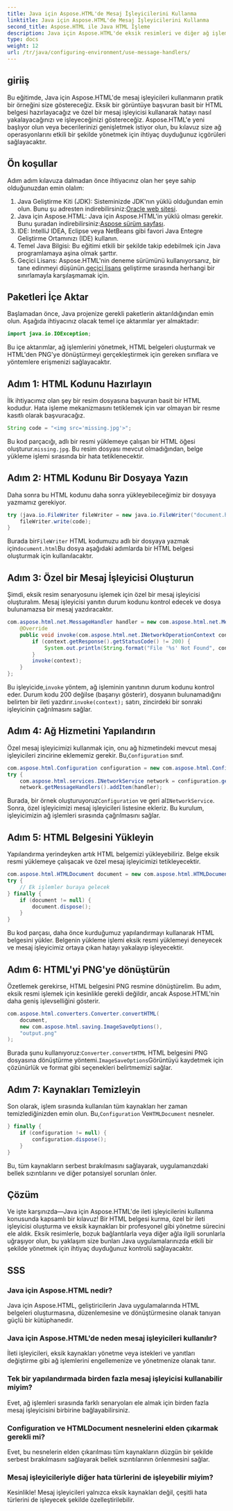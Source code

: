 ```yaml
---
title: Java için Aspose.HTML'de Mesaj İşleyicilerini Kullanma
linktitle: Java için Aspose.HTML'de Mesaj İşleyicilerini Kullanma
second_title: Aspose.HTML ile Java HTML İşleme
description: Java için Aspose.HTML'de eksik resimleri ve diğer ağ işlemlerini etkili bir şekilde yönetmek için ileti işleyicilerinin nasıl kullanılacağını öğrenin.
type: docs
weight: 12
url: /tr/java/configuring-environment/use-message-handlers/
---
```

## giriiş
Bu eğitimde, Java için Aspose.HTML'de mesaj işleyicileri kullanmanın pratik bir örneğini size göstereceğiz. Eksik bir görüntüye başvuran basit bir HTML belgesi hazırlayacağız ve özel bir mesaj işleyicisi kullanarak hatayı nasıl yakalayacağınızı ve işleyeceğinizi göstereceğiz. Aspose.HTML'e yeni başlıyor olun veya becerilerinizi genişletmek istiyor olun, bu kılavuz size ağ operasyonlarını etkili bir şekilde yönetmek için ihtiyaç duyduğunuz içgörüleri sağlayacaktır.
## Ön koşullar
Adım adım kılavuza dalmadan önce ihtiyacınız olan her şeye sahip olduğunuzdan emin olalım:
1.  Java Geliştirme Kiti (JDK): Sisteminizde JDK'nın yüklü olduğundan emin olun. Bunu şu adresten indirebilirsiniz:[Oracle web sitesi](https://www.oracle.com/java/technologies/javase-downloads.html).
2.  Java için Aspose.HTML: Java için Aspose.HTML'in yüklü olması gerekir. Bunu şuradan indirebilirsiniz:[Aspose sürüm sayfası](https://releases.aspose.com/html/java/).
3. IDE: IntelliJ IDEA, Eclipse veya NetBeans gibi favori Java Entegre Geliştirme Ortamınızı (IDE) kullanın.
4. Temel Java Bilgisi: Bu eğitimi etkili bir şekilde takip edebilmek için Java programlamaya aşina olmak şarttır.
5.  Geçici Lisans: Aspose.HTML'nin deneme sürümünü kullanıyorsanız, bir tane edinmeyi düşünün.[geçici lisans](https://purchase.aspose.com/temporary-license/) geliştirme sırasında herhangi bir sınırlamayla karşılaşmamak için.

## Paketleri İçe Aktar
Başlamadan önce, Java projenize gerekli paketlerin aktarıldığından emin olun. Aşağıda ihtiyacınız olacak temel içe aktarımlar yer almaktadır:
```java
import java.io.IOException;
```
Bu içe aktarımlar, ağ işlemlerini yönetmek, HTML belgeleri oluşturmak ve HTML'den PNG'ye dönüştürmeyi gerçekleştirmek için gereken sınıflara ve yöntemlere erişmenizi sağlayacaktır.

## Adım 1: HTML Kodunu Hazırlayın
İlk ihtiyacımız olan şey bir resim dosyasına başvuran basit bir HTML kodudur. Hata işleme mekanizmasını tetiklemek için var olmayan bir resme kasıtlı olarak başvuracağız.
```java
String code = "<img src='missing.jpg'>";
```
 Bu kod parçacığı, adlı bir resmi yüklemeye çalışan bir HTML öğesi oluşturur.`missing.jpg`. Bu resim dosyası mevcut olmadığından, belge yükleme işlemi sırasında bir hata tetiklenecektir.
## Adım 2: HTML Kodunu Bir Dosyaya Yazın
Daha sonra bu HTML kodunu daha sonra yükleyebileceğimiz bir dosyaya yazmamız gerekiyor.
```java
try (java.io.FileWriter fileWriter = new java.io.FileWriter("document.html")) {
    fileWriter.write(code);
}
```
 Burada bir`FileWriter` HTML kodumuzu adlı bir dosyaya yazmak için`document.html`Bu dosya aşağıdaki adımlarda bir HTML belgesi oluşturmak için kullanılacaktır.
## Adım 3: Özel bir Mesaj İşleyicisi Oluşturun
Şimdi, eksik resim senaryosunu işlemek için özel bir mesaj işleyicisi oluşturalım. Mesaj işleyicisi yanıtın durum kodunu kontrol edecek ve dosya bulunamazsa bir mesaj yazdıracaktır.
```java
com.aspose.html.net.MessageHandler handler = new com.aspose.html.net.MessageHandler() {
    @Override
    public void invoke(com.aspose.html.net.INetworkOperationContext context) {
        if (context.getResponse().getStatusCode() != 200) {
            System.out.println(String.format("File '%s' Not Found", context.getRequest().getRequestUri().toString()));
        }
        invoke(context);
    }
};
```
 Bu işleyicide,`invoke` yöntem, ağ işleminin yanıtının durum kodunu kontrol eder. Durum kodu 200 değilse (başarıyı gösterir), dosyanın bulunamadığını belirten bir ileti yazdırır.`invoke(context);` satırı, zincirdeki bir sonraki işleyicinin çağrılmasını sağlar.
## Adım 4: Ağ Hizmetini Yapılandırın
 Özel mesaj işleyicimizi kullanmak için, onu ağ hizmetindeki mevcut mesaj işleyicileri zincirine eklememiz gerekir. Bu,`Configuration` sınıf.
```java
com.aspose.html.Configuration configuration = new com.aspose.html.Configuration();
try {
    com.aspose.html.services.INetworkService network = configuration.getService(com.aspose.html.services.INetworkService.class);
    network.getMessageHandlers().addItem(handler);
```
Burada, bir örnek oluşturuyoruz`Configuration` ve geri al`INetworkService`. Sonra, özel işleyicimizi mesaj işleyicileri listesine ekleriz. Bu kurulum, işleyicimizin ağ işlemleri sırasında çağrılmasını sağlar.
## Adım 5: HTML Belgesini Yükleyin
Yapılandırma yerindeyken artık HTML belgemizi yükleyebiliriz. Belge eksik resmi yüklemeye çalışacak ve özel mesaj işleyicimizi tetikleyecektir.
```java
com.aspose.html.HTMLDocument document = new com.aspose.html.HTMLDocument("document.html", configuration);
try {
    // Ek işlemler buraya gelecek
} finally {
    if (document != null) {
        document.dispose();
    }
}
```
Bu kod parçası, daha önce kurduğumuz yapılandırmayı kullanarak HTML belgesini yükler. Belgenin yükleme işlemi eksik resmi yüklemeyi deneyecek ve mesaj işleyicimiz ortaya çıkan hatayı yakalayıp işleyecektir.
## Adım 6: HTML'yi PNG'ye dönüştürün
Özetlemek gerekirse, HTML belgesini PNG resmine dönüştürelim. Bu adım, eksik resmi işlemek için kesinlikle gerekli değildir, ancak Aspose.HTML'nin daha geniş işlevselliğini gösterir.
```java
com.aspose.html.converters.Converter.convertHTML(
    document,
    new com.aspose.html.saving.ImageSaveOptions(),
    "output.png"
);
```
 Burada şunu kullanıyoruz:`Converter.convertHTML` HTML belgesini PNG dosyasına dönüştürme yöntemi.`ImageSaveOptions`Görüntüyü kaydetmek için çözünürlük ve format gibi seçenekleri belirtmemizi sağlar.
## Adım 7: Kaynakları Temizleyin
 Son olarak, işlem sırasında kullanılan tüm kaynakları her zaman temizlediğinizden emin olun. Bu,`Configuration` Ve`HTMLDocument` nesneler.
```java
} finally {
    if (configuration != null) {
        configuration.dispose();
    }
}
```
Bu, tüm kaynakların serbest bırakılmasını sağlayarak, uygulamanızdaki bellek sızıntılarını ve diğer potansiyel sorunları önler.

## Çözüm
Ve işte karşınızda—Java için Aspose.HTML'de ileti işleyicilerini kullanma konusunda kapsamlı bir kılavuz! Bir HTML belgesi kurma, özel bir ileti işleyicisi oluşturma ve eksik kaynakları bir profesyonel gibi yönetme sürecini ele aldık. Eksik resimlerle, bozuk bağlantılarla veya diğer ağla ilgili sorunlarla uğraşıyor olun, bu yaklaşım size bunları Java uygulamalarınızda etkili bir şekilde yönetmek için ihtiyaç duyduğunuz kontrolü sağlayacaktır.

## SSS
### Java için Aspose.HTML nedir?
Java için Aspose.HTML, geliştiricilerin Java uygulamalarında HTML belgeleri oluşturmasına, düzenlemesine ve dönüştürmesine olanak tanıyan güçlü bir kütüphanedir.
### Java için Aspose.HTML'de neden mesaj işleyicileri kullanılır?
İleti işleyicileri, eksik kaynakları yönetme veya istekleri ve yanıtları değiştirme gibi ağ işlemlerini engellemenize ve yönetmenize olanak tanır.
### Tek bir yapılandırmada birden fazla mesaj işleyicisi kullanabilir miyim?
Evet, ağ işlemleri sırasında farklı senaryoları ele almak için birden fazla mesaj işleyicisini birbirine bağlayabilirsiniz.
### Configuration ve HTMLDocument nesnelerini elden çıkarmak gerekli mi?
Evet, bu nesnelerin elden çıkarılması tüm kaynakların düzgün bir şekilde serbest bırakılmasını sağlayarak bellek sızıntılarının önlenmesini sağlar.
### Mesaj işleyicileriyle diğer hata türlerini de işleyebilir miyim?
Kesinlikle! Mesaj işleyicileri yalnızca eksik kaynakları değil, çeşitli hata türlerini de işleyecek şekilde özelleştirilebilir.